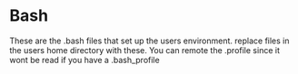 # Bash

These are the .bash files that set up the users environment. replace files in the users home directory with these.
You can remote the .profile since it wont be read if you have a .bash_profile
